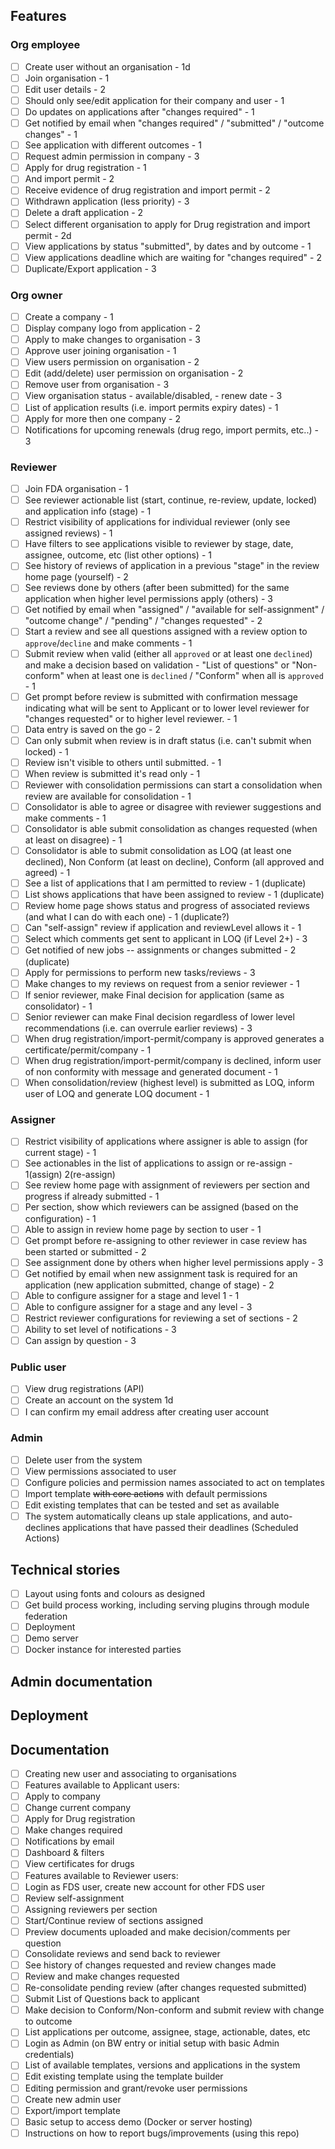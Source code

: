 ## Features

### Org employee

- [ ] Create user without an organisation - 1d
- [ ] Join organisation - 1
- [ ] Edit user details - 2
- [ ] Should only see/edit application for their company and user - 1
- [ ] Do updates on applications after "changes required" - 1
- [ ] Get notified by email when "changes required" / "submitted" / "outcome changes" - 1
- [ ] See application with different outcomes - 1
- [ ] Request admin permission in company - 3
- [ ] Apply for drug registration - 1
- [ ] And import permit - 2
- [ ] Receive evidence of drug registration and import permit - 2
- [ ] Withdrawn application (less priority) - 3
- [ ] Delete a draft application - 2
- [ ] Select different organisation to apply for Drug registration and import permit - 2d
- [ ] View applications by status "submitted", by dates and by outcome - 1
- [ ] View applications deadline which are waiting for "changes required" - 2
- [ ] Duplicate/Export application - 3

### Org owner

- [ ] Create a company - 1
- [ ] Display company logo from application - 2
- [ ] Apply to make changes to organisation - 3
- [ ] Approve user joining organisation - 1
- [ ] View users permission on organisation - 2
- [ ] Edit (add/delete) user permission on organisation - 2
- [ ] Remove user from organisation - 3
- [ ] View organisation status - available/disabled, - renew date - 3
- [ ] List of application results (i.e. import permits expiry dates) - 1
- [ ] Apply for more then one company - 2
- [ ] Notifications for upcoming renewals (drug rego, import permits, etc..) - 3

### Reviewer

- [ ] Join FDA organisation - 1
- [ ] See reviewer actionable list (start, continue, re-review, update, locked) and application info (stage) - 1
- [ ] Restrict visibility of applications for individual reviewer (only see assigned reviews) - 1
- [ ] Have filters to see applications visible to reviewer by stage, date, assignee, outcome, etc (list other options) - 1
- [ ] See history of reviews of application in a previous "stage" in the review home page (yourself) - 2
- [ ] See reviews done by others (after been submitted) for the same application when higher level permissions apply (others) - 3
- [ ] Get notified by email when "assigned" / "available for self-assignment" / "outcome change" / "pending" / "changes requested" - 2
- [ ] Start a review and see all questions assigned with a review option to `approve`/`decline` and make comments - 1
- [ ] Submit review when valid (either all `approved` or at least one `declined`) and make a decision based on validation - "List of questions" or "Non-conform" when at least one is `declined` / "Conform" when all is `approved` - 1
- [ ] Get prompt before review is submitted with confirmation message indicating what will be sent to Applicant or to lower level reviewer for "changes requested" or to higher level reviewer. - 1
- [ ] Data entry is saved on the go - 2
- [ ] Can only submit when review is in draft status (i.e. can't submit when locked) - 1
- [ ] Review isn't visible to others until submitted. - 1
- [ ] When review is submitted it's read only - 1
- [ ] Reviewer with consolidation permissions can start a consolidation when review are available for consolidation - 1
- [ ] Consolidator is able to agree or disagree with reviewer suggestions and make comments - 1
- [ ] Consolidator is able submit consolidation as changes requested (when at least on disagree) - 1
- [ ] Consolidator is able to submit consolidation as LOQ (at least one declined), Non Conform (at least on decline), Conform (all approved and agreed) - 1
- [ ] See a list of applications that I am permitted to review - 1 (duplicate)
- [ ] List shows applications that have been assigned to review - 1 (duplicate)
- [ ] Review home page shows status and progress of associated reviews (and what I can do with each one) - 1 (duplicate?)
- [ ] Can "self-assign" review if application and reviewLevel allows it - 1
- [ ] Select which comments get sent to applicant in LOQ (if Level 2+) - 3
- [ ] Get notified of new jobs -- assignments or changes submitted - 2 (duplicate)
- [ ] Apply for permissions to perform new tasks/reviews - 3
- [ ] Make changes to my reviews on request from a senior reviewer - 1
- [ ] If senior reviewer, make Final decision for application (same as consolidator) - 1
- [ ] Senior reviewer can make Final decision regardless of lower level recommendations (i.e. can overrule earlier reviews) - 3
- [ ] When drug registration/import-permit/company is approved generates a certificate/permit/company - 1
- [ ] When drug registration/import-permit/company is declined, inform user of non conformity with message and generated document - 1
- [ ] When consolidation/review (highest level) is submitted as LOQ, inform user of LOQ and generate LOQ document - 1

### Assigner

- [ ] Restrict visibility of applications where assigner is able to assign (for current stage) - 1
- [ ] See actionables in the list of applications to assign or re-assign - 1(assign) 2(re-assign)
- [ ] See review home page with assignment of reviewers per section and progress if already submitted - 1
- [ ] Per section, show which reviewers can be assigned (based on the configuration) - 1
- [ ] Able to assign in review home page by section to user - 1
- [ ] Get prompt before re-assigning to other reviewer in case review has been started or submitted - 2
- [ ] See assignment done by others when higher level permissions apply - 3
- [ ] Get notified by email when new assignment task is required for an application (new application submitted, change of stage) - 2
- [ ] Able to configure assigner for a stage and level 1 - 1
- [ ] Able to configure assigner for a stage and any level - 3
- [ ] Restrict reviewer configurations for reviewing a set of sections - 2
- [ ] Ability to set level of notifications - 3
- [ ] Can assign by question - 3

### Public user

- [ ] View drug registrations (API)
- [ ] Create an account on the system 1d
- [ ] I can confirm my email address after creating user account

### Admin

- [ ] Delete user from the system
- [ ] View permissions associated to user
- [ ] Configure policies and permission names associated to act on templates
- [ ] Import template ~~with core actions~~ with default permissions
- [ ] Edit existing templates that can be tested and set as available
- [ ] The system automatically cleans up stale applications, and auto-declines applications that have passed their deadlines (Scheduled Actions)

## Technical stories

- [ ] Layout using fonts and colours as designed
- [ ] Get build process working, including serving plugins through module federation
- [ ] Deployment
- [ ] Demo server
- [ ] Docker instance for interested parties

## Admin documentation

## Deployment

## Documentation

- [ ] Creating new user and associating to organisations
- [ ] Features available to Applicant users:
- [ ] Apply to company
- [ ] Change current company
- [ ] Apply for Drug registration
- [ ] Make changes required
- [ ] Notifications by email
- [ ] Dashboard & filters
- [ ] View certificates for drugs
- [ ] Features available to Reviewer users:
- [ ] Login as FDS user, create new account for other FDS user
- [ ] Review self-assignment
- [ ] Assigning reviewers per section
- [ ] Start/Continue review of sections assigned
- [ ] Preview documents uploaded and make decision/comments per question
- [ ] Consolidate reviews and send back to reviewer
- [ ] See history of changes requested and review changes made
- [ ] Review and make changes requested
- [ ] Re-consolidate pending review (after changes requested submitted)
- [ ] Submit List of Questions back to applicant
- [ ] Make decision to Conform/Non-conform and submit review with change to outcome
- [ ] List applications per outcome, assignee, stage, actionable, dates, etc
- [ ] Login as Admin (on BW entry or initial setup with basic Admin credentials)
- [ ] List of available templates, versions and applications in the system
- [ ] Edit existing template using the template builder
- [ ] Editing permission and grant/revoke user permissions
- [ ] Create new admin user
- [ ] Export/import template
- [ ] Basic setup to access demo (Docker or server hosting)
- [ ] Instructions on how to report bugs/improvements (using this repo)
